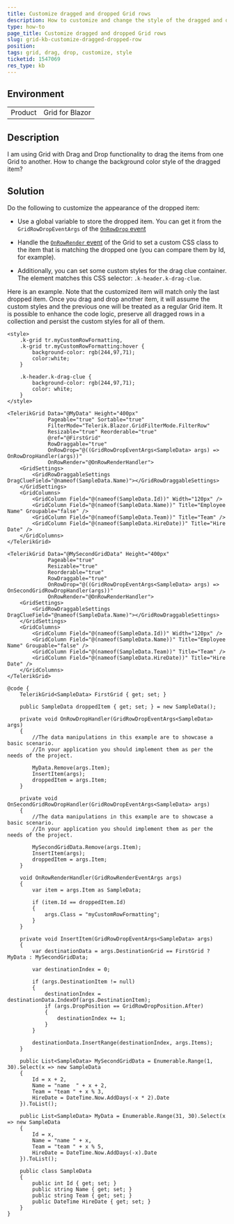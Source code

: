 ```yaml
---
title: Customize dragged and dropped Grid rows
description: How to customize and change the style of the dragged and dropped rows in the Grid?
type: how-to
page_title: Customize dragged and dropped Grid rows
slug: grid-kb-customize-dragged-dropped-row
position: 
tags: grid, drag, drop, customize, style
ticketid: 1547069
res_type: kb
---
```


## Environment
<table>
	<tbody>
		<tr>
			<td>Product</td>
			<td>Grid for Blazor</td>
		</tr>
	</tbody>
</table>


## Description

I am using Grid with Drag and Drop functionality to drag the items from one Grid to another. How to change the background color style of the dragged item?

## Solution

Do the following to customize the appearance of the dropped item:

* Use a global variable to store the dropped item. You can get it from the `GridRowDropEventArgs` of the [`OnRowDrop` event](slug://grid-events#onrowdrop)

* Handle the [`OnRowRender` event](slug://grid-events#onrowrender) of the Grid to set a custom CSS class to the item that is matching the dropped one (you can compare them by Id, for example).

* Additionally, you can set some custom styles for the drag clue container. The element matches this CSS selector: `.k-header.k-drag-clue`.

Here is an example. Note that the customized item will match only the last dropped item. Once you drag and drop another item, it will assume the custom styles and the previous one will be treated as a regular Grid item. It is possible to enhance the code logic, preserve all dragged rows in a collection and persist the custom styles for all of them.

````RAZOR
<style>
    .k-grid tr.myCustomRowFormatting,
    .k-grid tr.myCustomRowFormatting:hover {
        background-color: rgb(244,97,71);
        color:white;
    }

    .k-header.k-drag-clue {
        background-color: rgb(244,97,71);
        color: white;
    }
</style>

<TelerikGrid Data="@MyData" Height="400px"
             Pageable="true" Sortable="true"
             FilterMode="Telerik.Blazor.GridFilterMode.FilterRow"
             Resizable="true" Reorderable="true"
             @ref="@FirstGrid"
             RowDraggable="true"
             OnRowDrop="@((GridRowDropEventArgs<SampleData> args) => OnRowDropHandler(args))"
             OnRowRender="@OnRowRenderHandler">
    <GridSettings>
        <GridRowDraggableSettings DragClueField="@nameof(SampleData.Name)"></GridRowDraggableSettings>
    </GridSettings>
    <GridColumns>
        <GridColumn Field="@(nameof(SampleData.Id))" Width="120px" />
        <GridColumn Field="@(nameof(SampleData.Name))" Title="Employee Name" Groupable="false" />
        <GridColumn Field="@(nameof(SampleData.Team))" Title="Team" />
        <GridColumn Field="@(nameof(SampleData.HireDate))" Title="Hire Date" />
    </GridColumns>
</TelerikGrid>

<TelerikGrid Data="@MySecondGridData" Height="400px"
             Pageable="true"
             Resizable="true"
             Reorderable="true"
             RowDraggable="true"
             OnRowDrop="@((GridRowDropEventArgs<SampleData> args) => OnSecondGridRowDropHandler(args))"
             OnRowRender="@OnRowRenderHandler">
    <GridSettings>
        <GridRowDraggableSettings DragClueField="@nameof(SampleData.Name)"></GridRowDraggableSettings>
    </GridSettings>
    <GridColumns>
        <GridColumn Field="@(nameof(SampleData.Id))" Width="120px" />
        <GridColumn Field="@(nameof(SampleData.Name))" Title="Employee Name" Groupable="false" />
        <GridColumn Field="@(nameof(SampleData.Team))" Title="Team" />
        <GridColumn Field="@(nameof(SampleData.HireDate))" Title="Hire Date" />
    </GridColumns>
</TelerikGrid>

@code {
    TelerikGrid<SampleData> FirstGrid { get; set; }

    public SampleData droppedItem { get; set; } = new SampleData();

    private void OnRowDropHandler(GridRowDropEventArgs<SampleData> args)
    {
        //The data manipulations in this example are to showcase a basic scenario.
        //In your application you should implement them as per the needs of the project.

        MyData.Remove(args.Item);
        InsertItem(args);
        droppedItem = args.Item;
    }

    private void OnSecondGridRowDropHandler(GridRowDropEventArgs<SampleData> args)
    {
        //The data manipulations in this example are to showcase a basic scenario.
        //In your application you should implement them as per the needs of the project.

        MySecondGridData.Remove(args.Item);
        InsertItem(args);
        droppedItem = args.Item;
    }

    void OnRowRenderHandler(GridRowRenderEventArgs args)
    {
        var item = args.Item as SampleData;

        if (item.Id == droppedItem.Id)
        {
            args.Class = "myCustomRowFormatting";
        }
    }

    private void InsertItem(GridRowDropEventArgs<SampleData> args)
    {
        var destinationData = args.DestinationGrid == FirstGrid ? MyData : MySecondGridData;

        var destinationIndex = 0;

        if (args.DestinationItem != null)
        {
            destinationIndex = destinationData.IndexOf(args.DestinationItem);
            if (args.DropPosition == GridRowDropPosition.After)
            {
                destinationIndex += 1;
            }
        }

        destinationData.InsertRange(destinationIndex, args.Items);
    }

    public List<SampleData> MySecondGridData = Enumerable.Range(1, 30).Select(x => new SampleData
    {
        Id = x + 2,
        Name = "name  " + x + 2,
        Team = "team " + x % 3,
        HireDate = DateTime.Now.AddDays(-x * 2).Date
    }).ToList();

    public List<SampleData> MyData = Enumerable.Range(31, 30).Select(x => new SampleData
    {
        Id = x,
        Name = "name " + x,
        Team = "team " + x % 5,
        HireDate = DateTime.Now.AddDays(-x).Date
    }).ToList();

    public class SampleData
    {
        public int Id { get; set; }
        public string Name { get; set; }
        public string Team { get; set; }
        public DateTime HireDate { get; set; }
    }
}
````